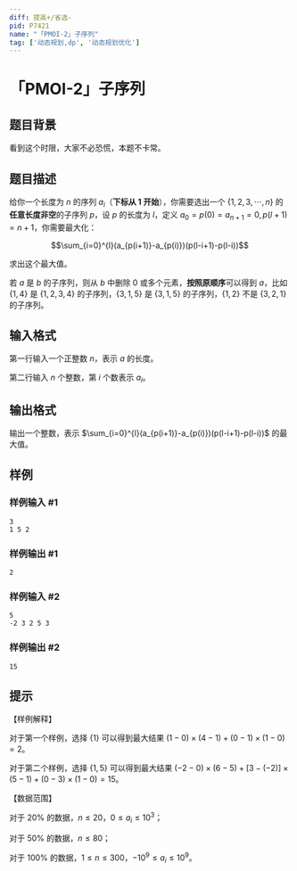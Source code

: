 ```yaml
---
diff: 提高+/省选-
pid: P7421
name: "「PMOI-2」子序列"
tag: ['动态规划,dp', '动态规划优化']
---
```

# 「PMOI-2」子序列
## 题目背景

看到这个时限，大家不必恐慌，本题不卡常。
## 题目描述

给你一个长度为 $n$ 的序列 $a_i$（**下标从 $1$ 开始**），你需要选出一个 $\{1,2,3,\cdots,n\}$ 的**任意长度非空**的子序列 $p$，设 $p$ 的长度为 $l$，定义 $a_0=p(0)=a_{n+1}=0,p(l+1)=n+1$，你需要最大化：

$$\sum_{i=0}^{l}(a_{p(i+1)}-a_{p(i)})(p(l-i+1)-p(l-i))$$

求出这个最大值。

若 $a$ 是 $b$ 的子序列，则从 $b$ 中删除 $0$ 或多个元素，**按照原顺序**可以得到 $a$，比如 $\{1,4\}$ 是 $\{1,2,3,4\}$ 的子序列，$\{3,1,5\}$ 是 $\{3,1,5\}$ 的子序列，$\{1,2\}$ 不是 $\{3,2,1\}$ 的子序列。
## 输入格式

第一行输入一个正整数 $n$，表示 $a$ 的长度。

第二行输入 $n$ 个整数，第 $i$ 个数表示 $a_i$。
## 输出格式

输出一个整数，表示 $\sum_{i=0}^{l}(a_{p(i+1)}-a_{p(i)})(p(l-i+1)-p(l-i))$ 的最大值。
## 样例

### 样例输入 #1
```
3
1 5 2
```
### 样例输出 #1
```
2
```
### 样例输入 #2
```
5
-2 3 2 5 3
```
### 样例输出 #2
```
15
```
## 提示

【样例解释】

对于第一个样例，选择 $\{1\}$ 可以得到最大结果 $(1-0)\times(4-1)+(0-1)\times(1-0)=2$。

对于第二个样例，选择 $\{1,5\}$ 可以得到最大结果 $(-2-0)\times(6-5)+[3-(-2)]\times(5-1)+(0-3)\times(1-0)=15$。

【数据范围】

对于 $20\%$ 的数据，$n\le20$，$0\le a_i\le10^3$；

对于 $50\%$ 的数据，$n\le80$；

对于 $100\%$ 的数据，$1\le n\le300$，$-10^9\le a_i\le10^9$。
